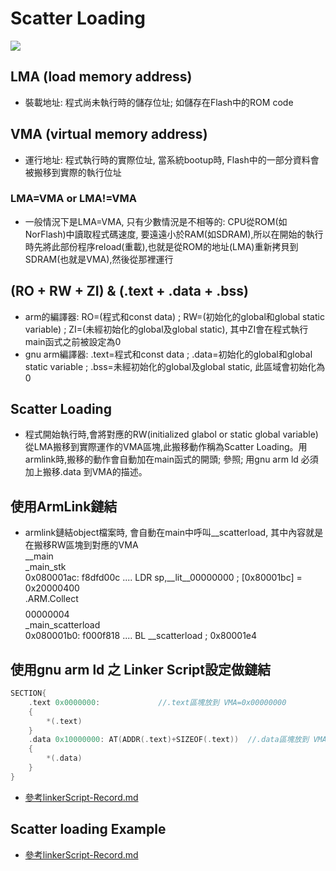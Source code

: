 # Scatter Loading 
![](https://github.com/sammiiT/Study-Report/blob/master/picture/ScatterLoading.png)

## LMA (load memory address)
* 裝載地址: 程式尚未執行時的儲存位址; 如儲存在Flash中的ROM code

## VMA (virtual memory address)
* 運行地址: 程式執行時的實際位址, 當系統bootup時, Flash中的一部分資料會被搬移到實際的執行位址

### LMA=VMA or LMA!=VMA
* 一般情況下是LMA=VMA, 只有少數情況是不相等的: CPU從ROM(如NorFlash)中讀取程式碼速度, 要遠遠小於RAM(如SDRAM),所以在開始的執行時先將此部份程序reload(重載),也就是從ROM的地址(LMA)重新拷貝到SDRAM(也就是VMA),然後從那裡運行

## (RO + RW + ZI) & (.text + .data + .bss) 
* arm的編譯器: RO=(程式和const data) ; RW=(初始化的global和global static variable) ; ZI=(未經初始化的global及global static), 其中ZI會在程式執行main函式之前被設定為0
* gnu arm編譯器: .text=程式和const data ; .data=初始化的global和global static variable ; .bss=未經初始化的global及global static, 此區域會初始化為0

## Scatter Loading
* 程式開始執行時,會將對應的RW(initialized glabol or static global variable)從LMA搬移到實際運作的VMA區塊,此搬移動作稱為Scatter Loading。用armlink時,搬移的動作會自動加在main函式的開頭; 參照; 用gnu arm ld 必須加上搬移.data 到VMA的描述。

## 使用ArmLink鏈結
* armlink鏈結object檔案時, 會自動在main中呼叫__scatterload, 其中內容就是在搬移RW區塊到對應的VMA  
__main  
_main_stk  
0x080001ac: f8dfd00c .... LDR sp,__lit__00000000 ; [0x80001bc] = 0x20000400  
.ARM.Collect$$$$00000004  
_main_scatterload  
0x080001b0: f000f818 .... BL __scatterload ; 0x80001e4  

## 使用gnu arm ld 之 Linker Script設定做鏈結  
```c
SECTION{  
    .text 0x0000000:             //.text區塊放到 VMA=0x00000000  
    {  
        *(.text)  
    }  
    .data 0x10000000: AT(ADDR(.text)+SIZEOF(.text))  //.data區塊放到 VMA=0x10000000, LMA會接續放到.text後面  
    {  
        *(.data)  
    }  
}  
```
* [參考linkerScript-Record.md](https://github.com/sammiiT/StudyReport/blob/master/linkerScriptReport.md)
## Scatter loading Example
* [參考linkerScript-Record.md](https://github.com/sammiiT/StudyReport/blob/master/linkerScriptReport.md)
